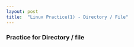 ```yaml
---
layout: post
title:  "Linux Practice(1) - Directory / File"
---
```


### Practice for Directory / file
